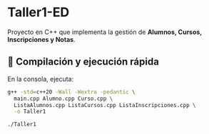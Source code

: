 # Taller1-ED

Proyecto en C++ que implementa la gestión de **Alumnos, Cursos, Inscripciones y Notas**.

## 🚀 Compilación y ejecución rápida

En la consola, ejecuta:

```bash
g++ -std=c++20 -Wall -Wextra -pedantic \
  main.cpp Alumno.cpp Curso.cpp \
  ListaAlumnos.cpp ListaCursos.cpp ListaInscripciones.cpp \
  -o Taller1

./Taller1
